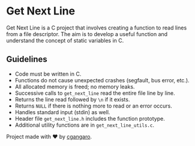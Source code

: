 # Get Next Line

Get Next Line is a C project that involves creating a function to read lines from a file descriptor. The aim is to develop a useful function and understand the concept of static variables in C.

## Guidelines
- Code must be written in C.
- Functions do not cause unexpected crashes (segfault, bus error, etc.).
- All allocated memory is freed; no memory leaks.
- Successive calls to `get_next_line` read the entire file line by line.
- Returns the line read followed by `\n` if it exists.
- Returns `NULL` if there is nothing more to read or an error occurs.
- Handles standard input (stdin) as well.
- Header file `get_next_line.h` includes the function prototype.
- Additional utility functions are in `get_next_line_utils.c`.

Project made with ❤️ by [cgangaro](https://github.com/cgangaro).
